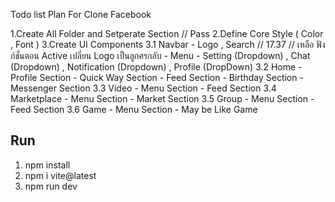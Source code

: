 Todo list Plan For Clone Facebook


1.Create All Folder and Setperate Section // Pass
2.Define Core Style  ( Color , Font ) 
3.Create UI Components
  3.1 Navbar
      - Logo , Search  // 17.37 // เหลือ ฟังก์ชั่นตอน Active เปลี่ยน Logo เป็นลูกศรกลับ
      - Menu
      - Setting (Dropdown) , Chat (Dropdown) , Notification (Dropdown) , Profile (DropDown)
  3.2 Home
      - Profile Section
      - Quick Way Section
      - Feed Section
      - Birthday Section
      - Messenger Section
  3.3 Video
      - Menu Section
      - Feed Section
  3.4 Marketplace
      - Menu Section
      - Market Section
  3.5 Group
      - Menu Section 
      - Feed Section
  3.6 Game
      - Menu Section 
      - May be Like Game 


## Run

1. npm install
2. npm i vite@latest
3. npm run dev